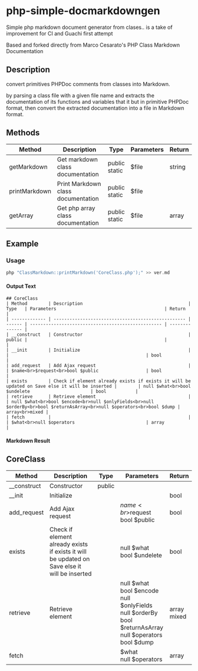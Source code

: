 # php-simple-docmarkdowngen

Simple php markdown document generator from clases.. 
is a take of improvement for CI and Guachi first attempt

Based and forked directly from Marco Cesarato's PHP Class Markdown Documentation

## Description

convert primitives PHPDoc comments from classes into Markdown.

by parsing a class file with a given file name 
and extracts the documentation of its functions and variables that it 
but in primitive PHPDoc format, 
then convert the extracted documentation into a file in Markdown format.

## Methods

| Method        | Description                        | Type                | Parameters | Return |
| ------------- | ---------------------------------- | ------------------- | ---------- | ------ |
| getMarkdown   | Get markdown class documentation   | public<br>static    | $file      | string |
| printMarkdown | Print Markdown class documentation | public<br>static    | $file      |        |
| getArray      | Get php array class documentation  | public<br>static    | $file      | array  |

## Example

### Usage

```php
php "ClassMarkdown::printMarkdown('CoreClass.php');" >> ver.md
```


#### Output Text

```text
## CoreClass
| Method        | Description                                        | Type   | Parameters                                         | Return         |
| ------------- | -------------------------------------------------- | ------ | -------------------------------------------------- | -------------- |
| __construct   | Constructor                                        | public |                                                    |                |
| __init        | Initialize                                         |        |                                                    | bool           |
| add_request   | Add Ajax request                                   |        | $name<br>$request<br>bool $public                  | bool           |
| exists        | Check if element already exists if exists it will be updated on Save else it will be inserted |        | null $what<br>bool $undelete                       | bool           |
| retrieve      | Retrieve element                                   |        | null $what<br>bool $encode<br>null $onlyFields<br>null $orderBy<br>bool $returnAsArray<br>null $operators<br>bool $dump | array<br>mixed |
| fetch         |                                                    |        | $what<br>null $operators                           | array          |
```

#### Markdown Result

## CoreClass
| Method        | Description                                        | Type   | Parameters                                         | Return         |
| ------------- | -------------------------------------------------- | ------ | -------------------------------------------------- | -------------- |
| __construct   | Constructor                                        | public |                                                    |                |
| __init        | Initialize                                         |        |                                                    | bool           |
| add_request   | Add Ajax request                                   |        | $name<br>$request<br>bool $public                  | bool           |
| exists        | Check if element already exists if exists it will be updated on Save else it will be inserted |        | null $what<br>bool $undelete                       | bool           |
| retrieve      | Retrieve element                                   |        | null $what<br>bool $encode<br>null $onlyFields<br>null $orderBy<br>bool $returnAsArray<br>null $operators<br>bool $dump | array<br>mixed |
| fetch         |                                                    |        | $what<br>null $operators                           | array          |
